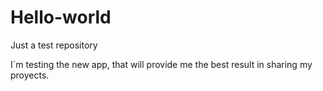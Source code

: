 # Hello-world
Just a test repository

I´m testing the new app,  that will provide me the best result in sharing my proyects.
